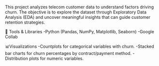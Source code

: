 This project analyzes telecom customer data to understand factors driving churn. 
The objective is to explore the dataset through Exploratory Data Analysis (EDA) and
uncover meaningful insights that can guide customer retention strategies.

🔧 Tools & Libraries
-Python (Pandas, NumPy, Matplotlib, Seaborn)
-Google Collab

📊Visualizations
-Countplots for categorical variables with churn.
-Stacked bar charts for churn percentages by contract/payment method.
-Distribution plots for numeric variables.
